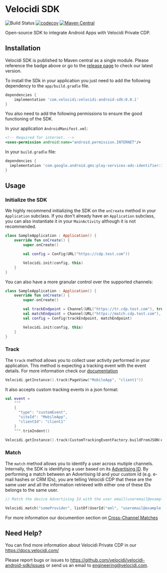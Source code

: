 # Velocidi SDK
![Build Status](https://github.com/velocidi/velocidi-android-sdk/workflows/Android%20CI/badge.svg)
[![codecov](https://codecov.io/gh/velocidi/velocidi-android-sdk/branch/master/graph/badge.svg)](https://codecov.io/gh/velocidi/velocidi-android-sdk)
[![Maven Central](https://maven-badges.herokuapp.com/maven-central/com.velocidi/velocidi-android-sdk/badge.svg)](https://maven-badges.herokuapp.com/maven-central/com.velocidi/velocidi-android-sdk)

Open-source SDK to integrate Android Apps with Velocidi Private CDP.

## Installation

Velocidi SDK is published to Maven central as a single module. Please reference the badge above or go to the [release page](https://github.com/velocidi/velocidi-android-sdk/releases) to check our latest version.

To install the SDk in your application you just need to add the following dependency to the `app/build.gradle` file.

```gradle
dependencies {
    implementation 'com.velocidi:velocidi-android-sdk:0.0.1'
}
```

You also need to add the following permissions to ensure the good functioning of the SDK.

In your application `AndroidManifest.xml`:

```xml
<!-- Required for internet. -->
<uses-permission android:name="android.permission.INTERNET"/>
```

In your `build.gradle` file:

```gradle
dependencies {
  implementation 'com.google.android.gms:play-services-ads-identifier:16.0.0'
}
```

## Usage

### Initialize the SDK

We highly recommend initializing the SDK on the `onCreate` method in your `Application` subclass.
If you don't already have an `Application` subclass, you can also instantiate it in your `MainActivity` although it is not recommended.

```kotlin
class SampleApplication : Application() {
    override fun onCreate() {
        super.onCreate()

        val config = Config(URL("https://cdp.test.com"))

        Velocidi.init(config, this)
    }
}
```
You can also have a more granular control over the supported channels:
```kotlin
class SampleApplication : Application() {
    override fun onCreate() {
        super.onCreate()

        val trackEndpoint = Channel(URL("https://tr.cdp.test.com"), true)
        val matchEndpoint = Channel(URL("https://match.cdp.test.com"), true)
        val config = Config(trackEndpoint, matchEndpoint)

        Velocidi.init(config, this)
    }
}
```

### Track

The `track` method allows you to collect user activity performed in your application.
This method is expecting a tracking event with the event details. For more information check our [documentation](https://docs.velocidi.com/knowledgebase/web-and-e-commerce/)

```kotlin
Velocidi.getInstance().track(PageView("MobileApp", "client1"))
```

It also accepts custom tracking events in a json format:

```kotlin
val event =
    """
    {
      "type": "customEvent",
      "siteId": "MobileApp",
      "clientId": "client1"
    }
    """.trimIndent()

Velocidi.getInstance().track(CustomTrackingEventFactory.buildFromJSON(event))
```

### Match

The `match` method allows you to identify a user across mutiple channels.
Internally, the SDK is identifying a user based on its [Advertising ID](https://support.google.com/googleplay/android-developer/answer/6048248).
By performing a match between an Advertising Id and your custom Id (e.g. e-mail hashes or CRM IDs), 
you are telling Velocidi CDP that these are the same user and all the information retrieved with either one of these IDs belongs to the same user.

```kotlin
// Match the device Advertising Id with the user email(useremail@example.com)

Velocidi.match("someProvider", listOf(UserId("eml", "useremail@example.com")))
```

For more information our documention section on [Cross-Channel Matches](https://docs.velocidi.com/knowledgebase/cross-channel-matches/)

## Need Help?

You can find more information about Velocidi Private CDP in our https://docs.velocidi.com/

Please report bugs or issues to https://github.com/velocidi/velocidi-android-sdk/issues or send us an email to engineering@velocidi.com.
